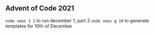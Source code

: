 ## Advent of Code 2021

`node xmas 1 2` to run december 1, part 2
`node xmas g 10` to generate templates for 10th of December
